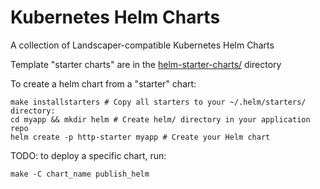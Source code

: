 # Kubernetes Helm Charts

A collection of Landscaper-compatible Kubernetes Helm Charts

Template "starter charts" are in the [helm-starter-charts/](helm-starter-charts/) directory

To create a helm chart from a "starter" chart:
```
make installstarters # Copy all starters to your ~/.helm/starters/ directory:
cd myapp && mkdir helm # Create helm/ directory in your application repo
helm create -p http-starter myapp # Create your Helm chart
```

TODO: to deploy a specific chart, run:
```
make -C chart_name publish_helm
```

